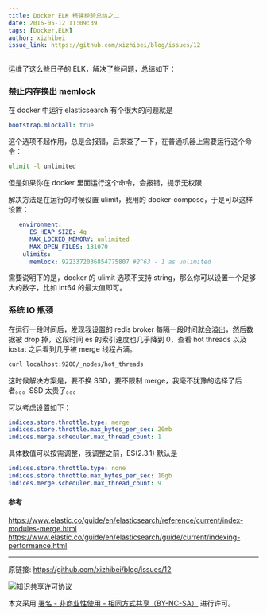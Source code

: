 ```yaml
---
title: Docker ELK 搭建经验总结之二
date: 2016-05-12 11:09:39
tags: [Docker,ELK]
author: xizhibei
issue_link: https://github.com/xizhibei/blog/issues/12
---
```

运维了这么些日子的 ELK，解决了些问题，总结如下：
### 禁止内存换出 memlock

在 docker 中运行 elasticsearch 有个很大的问题就是

``` yml
bootstrap.mlockall: true
```

这个选项不起作用，总是会报错，后来查了一下，在普通机器上需要运行这个命令：

``` bash
ulimit -l unlimited
```

但是如果你在 docker 里面运行这个命令，会报错，提示无权限

解决方法是在运行的时候设置 ulimit，我用的 docker-compose，于是可以这样设置：

``` yml
   environment:
      ES_HEAP_SIZE: 4g
      MAX_LOCKED_MEMORY: unlimited
      MAX_OPEN_FILES: 131070
    ulimits:
      memlock: 9223372036854775807 #2^63 - 1 as unlimited
```

需要说明下的是，docker 的 ulimit 选项不支持 string，那么你可以设置一个足够大的数字，比如 int64 的最大值即可。
### 系统 IO 瓶颈

在运行一段时间后，发现我设置的 redis broker 每隔一段时间就会溢出，然后数据被 drop 掉，这段时间 es 的索引速度也几乎降到 0，查看 hot threads 以及 iostat 之后看到几乎被 merge 线程占满。

``` bash
curl localhost:9200/_nodes/hot_threads
```

这时候解决方案是，要不换 SSD，要不限制 merge，我毫不犹豫的选择了后者。。。SSD 太贵了。。。

可以考虑设置如下：

``` yml
indices.store.throttle.type: merge
indices.store.throttle.max_bytes_per_sec: 20mb
indices.merge.scheduler.max_thread_count: 1
```

具体数值可以按需调整，我调整之前，ES(2.3.1) 默认是

``` yml
indices.store.throttle.type: none
indices.store.throttle.max_bytes_per_sec: 10gb
indices.merge.scheduler.max_thread_count: 9
```
#### 参考

https://www.elastic.co/guide/en/elasticsearch/reference/current/index-modules-merge.html
https://www.elastic.co/guide/en/elasticsearch/guide/current/indexing-performance.html


***
原链接: https://github.com/xizhibei/blog/issues/12

![知识共享许可协议](https://i.creativecommons.org/l/by-nc-sa/4.0/88x31.png "署名 - 非商业性使用 - 相同方式共享（BY-NC-SA）")

本文采用 [署名 - 非商业性使用 - 相同方式共享（BY-NC-SA）](https://creativecommons.org/licenses/by-nc-sa/4.0/deed.zh) 进行许可。

